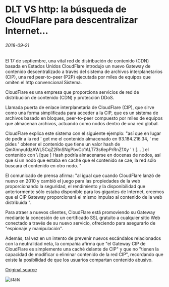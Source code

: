 # DLT VS http: la búsqueda de CloudFlare para descentralizar Internet...

###### 2018-09-21

El 17 de septiembre, una vital red de distribución de contenido (CDN) basada en Estados Unidos CloudFlare introdujo un nuevo Gateway de contenido descentralizado a través del sistema de archivos interplanetarios (CIP), una red peer-to-peer (P2P) ejecutada por miles de equipos que omiten el http convencional Sistema.

CloudFlare es una empresa que proporciona servicios de red de distribución de contenido (CDN) y protección DDoS.

Llamada puerta de enlace interplanetaria de CloudFlare (CIP), que sirve como una forma simplificada para acceder a la CIP, que es un sistema de archivos basado en bloques, peer-to-peer compuesto por miles de equipos que almacenan archivos, actuando como nodos dentro de una red global.

CloudFlare explica este sistema con el siguiente ejemplo: "así que en lugar de pedir a la red ' get me el contenido almacenado en 93.184.216.34, ' me pides ' obtener el contenido que tiene un valor hash de QmXnnyufdzAWL5CqZ2RnSNgPbvCc1ALT73s6epPrRnZ1Xy ' \ [... \] el contenido con \ [que \] Hash podría almacenarse en docenas de nodos, así que si un nodo que estaba en caché que el contenido se cae, la red sólo buscará el contenido en otro nodo. "

El comunicado de prensa afirma: "al igual que cuando CloudFlare lanzó de nuevo en 2010 y cambió el juego para las propiedades de la web proporcionando la seguridad, el rendimiento y la disponibilidad que anteriormente sólo estaba disponible para los gigantes de Internet, creemos que el CIP Gateway proporcionará el mismo impulso al contenido de la web distribuida ".

Para atraer a nuevos clientes, CloudFlare está promoviendo su Gateway mediante la concesión de un certificado SSL gratuito a cualquier sitio Web conectado a través de su nuevo servicio, ofreciendo para asegurarlo de "espionaje y manipulación".

Además, tal vez en un intento de prevenir nuevos escándalos relacionados con la neutralidad neta, la compañía afirma que "el Gateway CIP de CloudFlare es simplemente una caché delante de CIP" y que no "tienen la capacidad de modificar o eliminar contenido de la red CIP", recordando que existe la posibilidad de que los usuarios compartan contenido abusivo.

[Original source](https://cointelegraph.com/news/dlt-vs-http-cloudflares-quest-to-decentralize-the-internet)

![stats](https://c.statcounter.com/11760860/0/a89fa40b/1/ "stats")